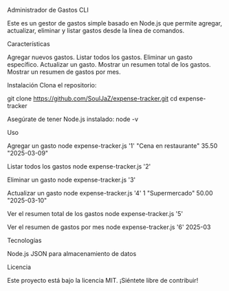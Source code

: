 Administrador de Gastos CLI

Este es un gestor de gastos simple basado en Node.js que permite agregar, actualizar, eliminar y listar gastos desde la línea de comandos.

Características

Agregar nuevos gastos.
Listar todos los gastos.
Eliminar un gasto específico.
Actualizar un gasto.
Mostrar un resumen total de los gastos.
Mostrar un resumen de gastos por mes.

Instalación
Clona el repositorio:

git clone https://github.com/SoulJaZ/expense-tracker.git
cd expense-tracker

Asegúrate de tener Node.js instalado:
node -v

Uso

Agregar un gasto
node expense-tracker.js '1' "Cena en restaurante" 35.50 "2025-03-09"

Listar todos los gastos
node expense-tracker.js '2'

Eliminar un gasto
node expense-tracker.js '3' 

Actualizar un gasto
node expense-tracker.js '4' 1 "Supermercado" 50.00 "2025-03-10"

Ver el resumen total de los gastos
node expense-tracker.js '5'

Ver el resumen de gastos por mes
node expense-tracker.js '6' 2025-03

Tecnologías

Node.js
JSON para almacenamiento de datos

Licencia

Este proyecto está bajo la licencia MIT. ¡Siéntete libre de contribuir!
